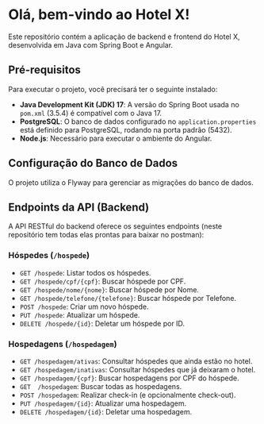 <!DOCTYPE html>
<html lang="pt-br">
<body>
    <div class="container">
        <h1>Olá, bem-vindo ao Hotel X!</h1>
        <p>Este repositório contém a aplicação de backend e frontend do Hotel X, desenvolvida em Java com Spring Boot e Angular.</p>
        <h2>Pré-requisitos</h2>
        <p>Para executar o projeto, você precisará ter o seguinte instalado:</p>
        <ul>
            <li><strong>Java Development Kit (JDK) 17</strong>: A versão do Spring Boot usada no <code>pom.xml</code> (3.5.4) é compatível com o Java 17.</li>
            <li><strong>PostgreSQL</strong>: O banco de dados configurado no <code>application.properties</code> está definido para PostgreSQL, rodando na porta padrão (5432).</li>
            <li><strong>Node.js</strong>: Necessário para executar o ambiente do Angular.</li>
        </ul>
        <h2>Configuração do Banco de Dados</h2>
        <p>O projeto utiliza o Flyway para gerenciar as migrações do banco de dados.</p>
        <h2>Endpoints da API (Backend)</h2>
        <p>A API RESTful do backend oferece os seguintes endpoints (neste repositório tem todas elas prontas para baixar no postman):</p>
        <h3>Hóspedes (<code>/hospede</code>)</h3>
        <ul>
            <li><code>GET /hospede</code>: Listar todos os hóspedes.</li>
            <li><code>GET /hospede/cpf/{cpf}</code>: Buscar hóspede por CPF.</li>
           <li><code>GET /hospede/nome/{nome}</code>: Buscar hóspede por Nome.</li>
           <li><code>GET /hospede/telefone/{telefone}</code>: Buscar hóspede por Telefone.</li>
            <li><code>POST /hospede</code>: Criar um novo hóspede.</li>
            <li><code>PUT /hospede</code>: Atualizar um hóspede.</li>
            <li><code>DELETE /hospede/{id}</code>: Deletar um hóspede por ID.</li>
        </ul>
        <h3>Hospedagens (<code>/hospedagem</code>)</h3>
        <ul>
            <li><code>GET /hospedagem/ativas</code>: Consultar hóspedes que ainda estão no hotel.</li>
            <li><code>GET /hospedagem/inativas</code>: Consultar hóspedes que já deixaram o hotel.</li>
            <li><code>GET /hospedagem/{cpf}</code>: Buscar hospedagens por CPF do hóspede.</li>
           <li><code>GET  /hospedagem</code>: Buscar todas as hospedagens.</li>
            <li><code>POST /hospedagem</code>: Realizar check-in (e opcionalmente check-out).</li>
            <li><code>PUT /hospedagem/{id}</code>: Atualizar uma hospedagem.</li>
            <li><code>DELETE /hospedagem/{id}</code>: Deletar uma hospedagem.</li>
        </ul>
</body>
</html>
